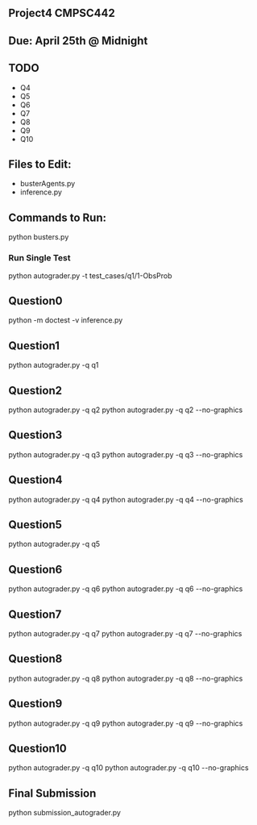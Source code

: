 ## Project4 CMPSC442
## Due: April 25th @ Midnight

## TODO
- Q4
- Q5
- Q6
- Q7
- Q8
- Q9
- Q10

## Files to Edit:
- busterAgents.py
- inference.py

## Commands to Run:
python busters.py

### Run Single Test
python autograder.py -t test_cases/q1/1-ObsProb

## Question0
python -m doctest -v inference.py

## Question1
python autograder.py -q q1

## Question2
python autograder.py -q q2
python autograder.py -q q2 --no-graphics

## Question3
python autograder.py -q q3
python autograder.py -q q3 --no-graphics

## Question4
python autograder.py -q q4
python autograder.py -q q4 --no-graphics

## Question5
python autograder.py -q q5

## Question6
python autograder.py -q q6
python autograder.py -q q6 --no-graphics

## Question7
python autograder.py -q q7
python autograder.py -q q7 --no-graphics

## Question8
python autograder.py -q q8
python autograder.py -q q8 --no-graphics

## Question9
python autograder.py -q q9
python autograder.py -q q9 --no-graphics

## Question10
python autograder.py -q q10
python autograder.py -q q10 --no-graphics

## Final Submission
python submission_autograder.py